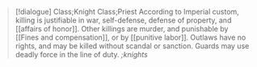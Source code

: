 >[!dialogue] Class;Knight Class;Priest
>According to Imperial custom, killing is justifiable in war, self-defense, defense of property, and [[affairs of honor]]. Other killings are murder, and punishable by [[Fines and compensation]], or by [[punitive labor]]. Outlaws have no rights, and may be killed without scandal or sanction. Guards may use deadly force in the line of duty.
>*;knights*
